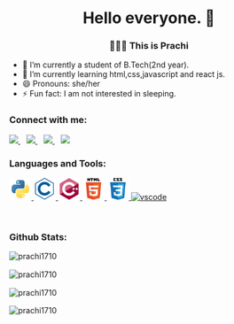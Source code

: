 <h1 align="center">Hello everyone. 👋</h1>

<h3 align="center"> 👩🏻‍💻 This is Prachi</h3> 

- 🔭 I’m currently a student of B.Tech(2nd year).
- 🌱 I’m currently learning html,css,javascript and react js.
- 😄 Pronouns: she/her
- ⚡ Fun fact: I am not interested in sleeping.

### Connect with me:

  <a href="https://twitter.com/prachi51966081">
    <img width="30px" src="https://cdn2.iconfinder.com/data/icons/social-media-2285/512/1_Twitter2_colored_svg-256.png" />
  </a>&ensp;
  <a href="https://www.facebook.com/profile.php?id=100006812265580">
    <img width="30px" src="https://cdn2.iconfinder.com/data/icons/social-media-2285/512/1_Facebook_colored_svg_copy-512.png" />
  </a>&ensp;
  <a href="https://www.linkedin.com/in/prachi-kumari-1b8184201">
    <img width="30px" src="https://www.vectorlogo.zone/logos/linkedin/linkedin-icon.svg" />
  </a>&ensp;
  <a href="https://www.instagram.com/prachi_prasad1710/">
    <img width="30px" src="https://www.vectorlogo.zone/logos/instagram/instagram-icon.svg" />
  </a>
      
### Languages and Tools:

<p align="left"><a href="https://www.python.org" target="_blank"> <img src="https://raw.githubusercontent.com/devicons/devicon/master/icons/python/python-original.svg" alt="python" width="40" height="40"/> </a> <a href="https://www.w3schools.in/c-tutorial/" target="_blank"> <img src="https://github.com/devicons/devicon/blob/master/icons/c/c-line.svg" alt="C-lang" width="40" height="40"/> </a> <a href="https://www.w3schools.com/cpp/" target="_blank"> <img src="https://raw.githubusercontent.com/devicons/devicon/master/icons/cplusplus/cplusplus-original.svg" alt="cplusplus" width="40" height="40"/> </a> <a href="https://www.w3.org/html/" target="_blank"> <img src="https://raw.githubusercontent.com/devicons/devicon/master/icons/html5/html5-original-wordmark.svg" alt="html5" width="40" height="40"/> </a> <a href="https://www.w3schools.com/css/" target="_blank"> <img src="https://raw.githubusercontent.com/devicons/devicon/master/icons/css3/css3-original-wordmark.svg" alt="css3" width="40" height="40"/> </a>  <a href="https://code.visualstudio.com/" target="_blank"> <img src="https://cdn.icon-icons.com/icons2/2107/PNG/512/file_type_vscode_icon_130084.png" alt="vscode" width="40" height="40"/> </a> </p>
<br />

### Github Stats:

<p align="left"> <img src="https://komarev.com/ghpvc/?username=prachi1710&label=Profile%20views&color=0e75b6&style=flat" alt="prachi1710" /> </p>

<p><img align="center" src="https://github-readme-stats.vercel.app/api/top-langs?username=prachi1710&show_icons=true&locale=en&layout=compact" alt="prachi1710" /></p>

<p><img align="center" src="https://github-readme-stats.vercel.app/api?username=prachi1710&show_icons=true&locale=en" alt="prachi1710" /></p>

<p><img align="center" src="https://github-readme-streak-stats.herokuapp.com/?user=prachi1710&" alt="prachi1710" /></p>

<br />
